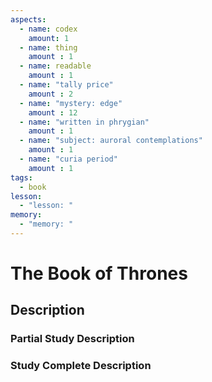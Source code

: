 ```yaml
---
aspects: 
  - name: codex
    amount: 1
  - name: thing
    amount : 1
  - name: readable
    amount : 1
  - name: "tally price"
    amount : 2
  - name: "mystery: edge"
    amount : 12
  - name: "written in phrygian"
    amount : 1
  - name: "subject: auroral contemplations"
    amount : 1
  - name: "curia period"
    amount : 1
tags:
  - book
lesson:
  - "lesson: "
memory:
  - "memory: "
---
```


# The Book of Thrones

## Description

### Partial Study Description

### Study Complete Description
